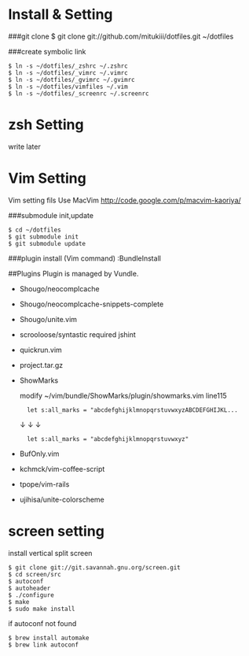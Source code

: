 # Install & Setting
###git clone
    $ git clone git://github.com/mitukiii/dotfiles.git ~/dotfiles

###create symbolic link

    $ ln -s ~/dotfiles/_zshrc ~/.zshrc
    $ ln -s ~/dotfiles/_vimrc ~/.vimrc
    $ ln -s ~/dotfiles/_gvimrc ~/.gvimrc
    $ ln -s ~/dotfiles/vimfiles ~/.vim
    $ ln -s ~/dotfiles/_screenrc ~/.screenrc

# zsh Setting
write later

# Vim Setting
Vim setting fils
Use MacVim http://code.google.com/p/macvim-kaoriya/

###submodule init,update

    $ cd ~/dotfiles
    $ git submodule init
    $ git submodule update

###plugin install (Vim command)
    :BundleInstall


##Plugins
Plugin is managed by Vundle.

* Shougo/neocomplcache

* Shougo/neocomplcache-snippets-complete

* Shougo/unite.vim

* scrooloose/syntastic
  required jshint

* quickrun.vim

* project.tar.gz

* ShowMarks

    modify ~/vim/bundle/ShowMarks/plugin/showmarks.vim line115  

        let s:all_marks = "abcdefghijklmnopqrstuvwxyzABCDEFGHIJKL...
  ↓ ↓ ↓

        let s:all_marks = "abcdefghijklmnopqrstuvwxyz"

* BufOnly.vim

* kchmck/vim-coffee-script

* tpope/vim-rails

* ujihisa/unite-colorscheme


# screen setting
install vertical split screen

    $ git clone git://git.savannah.gnu.org/screen.git
    $ cd screen/src
    $ autoconf
    $ autoheader
    $ ./configure
    $ make
    $ sudo make install


if autoconf not found

    $ brew install automake
    $ brew link autoconf

